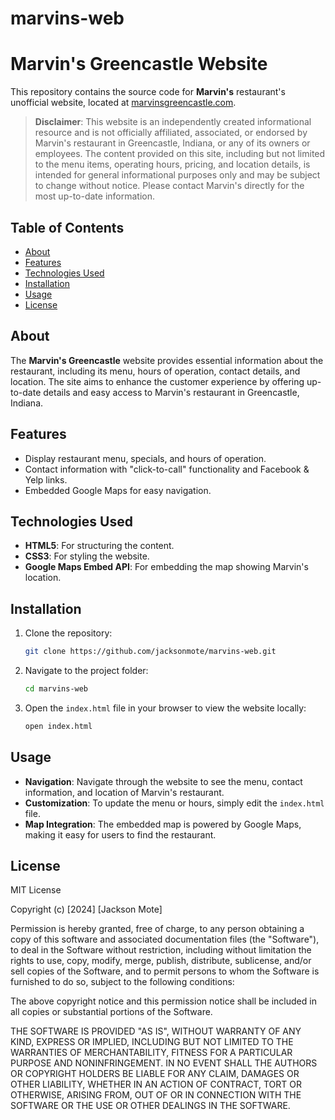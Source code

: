# marvins-web
# Marvin's Greencastle Website

This repository contains the source code for **Marvin's** restaurant's unofficial website, located at [marvinsgreencastle.com](https://marvinsgreencastle.com).

> **Disclaimer**: This website is an independently created informational resource and is not officially affiliated, associated, or endorsed by Marvin's restaurant in Greencastle, Indiana, or any of its owners or employees. The content provided on this site, including but not limited to the menu items, operating hours, pricing, and location details, is intended for general informational purposes only and may be subject to change without notice. Please contact Marvin's directly for the most up-to-date information.

## Table of Contents
- [About](#about)
- [Features](#features)
- [Technologies Used](#technologies-used)
- [Installation](#installation)
- [Usage](#usage)
- [License](#license)

## About
The **Marvin's Greencastle** website provides essential information about the restaurant, including its menu, hours of operation, contact details, and location. The site aims to enhance the customer experience by offering up-to-date details and easy access to Marvin's restaurant in Greencastle, Indiana.

## Features
- Display restaurant menu, specials, and hours of operation.
- Contact information with "click-to-call" functionality and Facebook & Yelp links.
- Embedded Google Maps for easy navigation.

## Technologies Used
- **HTML5**: For structuring the content.
- **CSS3**: For styling the website.
- **Google Maps Embed API**: For embedding the map showing Marvin's location.

## Installation
1. Clone the repository:
   ```bash
   git clone https://github.com/jacksonmote/marvins-web.git
   ```
2. Navigate to the project folder:
   ```bash
   cd marvins-web
   ```
3. Open the `index.html` file in your browser to view the website locally:
   ```bash
   open index.html
   ```

## Usage
- **Navigation**: Navigate through the website to see the menu, contact information, and location of Marvin's restaurant.
- **Customization**: To update the menu or hours, simply edit the `index.html` file.
- **Map Integration**: The embedded map is powered by Google Maps, making it easy for users to find the restaurant.

## License
MIT License

Copyright (c) [2024] [Jackson Mote]

Permission is hereby granted, free of charge, to any person obtaining a copy
of this software and associated documentation files (the "Software"), to deal
in the Software without restriction, including without limitation the rights
to use, copy, modify, merge, publish, distribute, sublicense, and/or sell
copies of the Software, and to permit persons to whom the Software is
furnished to do so, subject to the following conditions:

The above copyright notice and this permission notice shall be included in all
copies or substantial portions of the Software.

THE SOFTWARE IS PROVIDED "AS IS", WITHOUT WARRANTY OF ANY KIND, EXPRESS OR
IMPLIED, INCLUDING BUT NOT LIMITED TO THE WARRANTIES OF MERCHANTABILITY,
FITNESS FOR A PARTICULAR PURPOSE AND NONINFRINGEMENT. IN NO EVENT SHALL THE
AUTHORS OR COPYRIGHT HOLDERS BE LIABLE FOR ANY CLAIM, DAMAGES OR OTHER
LIABILITY, WHETHER IN AN ACTION OF CONTRACT, TORT OR OTHERWISE, ARISING FROM,
OUT OF OR IN CONNECTION WITH THE SOFTWARE OR THE USE OR OTHER DEALINGS IN THE
SOFTWARE.
